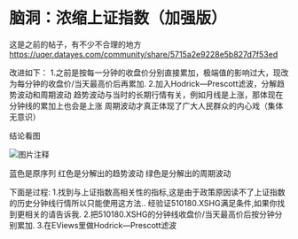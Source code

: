 # 脑洞：浓缩上证指数（加强版）

这是之前的帖子，有不少不合理的地方
https://uqer.datayes.com/community/share/5715a2e9228e5b827d7f53ed

改进如下：
1.之前是按每一分钟的收盘价分别直接累加，极端值的影响过大，现改为每分钟的收盘价/当天最高价后再累加.
2.加入Hodrick—Prescott滤波，分解趋势波动和周期波动
  趋势波动与当时的长期行情有关，例如月线是上涨，那体现在分钟线的累加上也会是上涨
  周期波动才真正体现了广大人民群众的内心戏（集体无意识）
  
结论看图

![图片注释](http://storage-uqer.datayes.com/56205d35f9f06c4ca72fb632/f4633bce-fcae-11e6-aea4-0242ac140003)

蓝色是原序列
红色是分解出的趋势波动
绿色是分解出的周期波动



下面是过程:
1.找到与上证指数高相关性的指标,这是由于政策原因读不了上证指数的历史分钟线行情所以只能使用这方法..
  经验证510180.XSHG满足条件,如果你找到更相关的请告诉我.
2.把510180.XSHG的分钟线收盘价/当天最高价后按分钟分别累加.
3.在EViews里做Hodrick—Prescott滤波